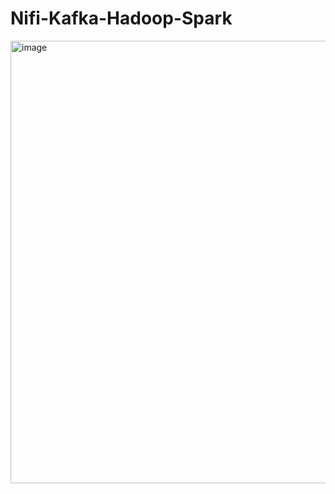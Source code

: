# Nifi-Kafka-Hadoop-Spark
<img width="1258" height="708" alt="image" src="https://github.com/user-attachments/assets/5e4d219c-f75f-4572-b44d-d25a82109fca" />
